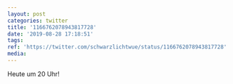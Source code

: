 ```yaml
---
layout: post
categories: twitter
title: '1166762078943817728'
date: '2019-08-28 17:18:51'
tags: 
ref: 'https://twitter.com/schwarzlichtwue/status/1166762078943817728'
media:
---
```

Heute um 20 Uhr! 
